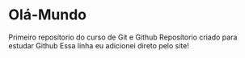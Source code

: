 # Olá-Mundo
 Primeiro reposítorio do curso de Git e Github
Reposítorio criado para estudar Github
Essa linha eu adicionei direto pelo site!
